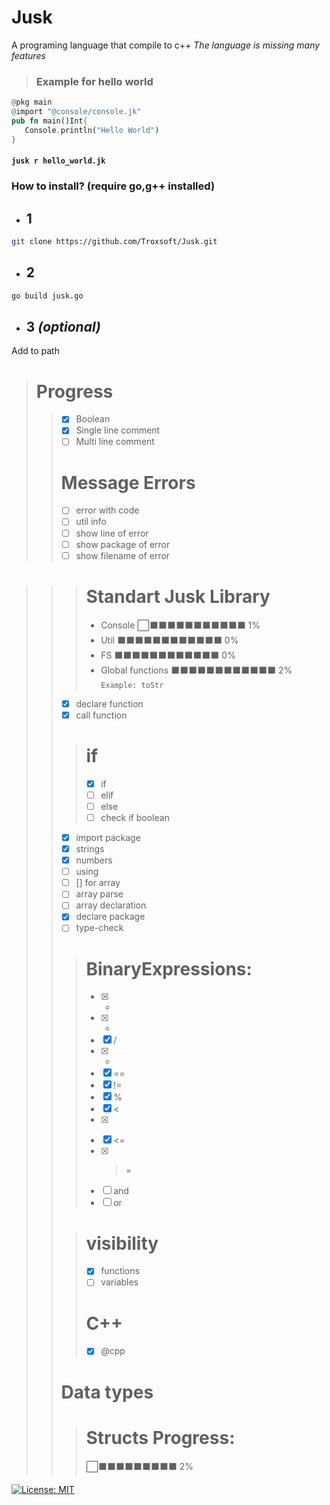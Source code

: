 # Jusk
A programing language that compile to c++
*The language is missing many features*

> ### Example for hello world
```rs
@pkg main
@import "@console/console.jk"
pub fn main()Int{
   Console.println("Hello World")
}
```
#### `jusk r hello_world.jk`
### How to install? (require go,g++ installed)
- ## 1 
```bash
git clone https://github.com/Troxsoft/Jusk.git
```
- ## 2
```bash
go build jusk.go
```

- ## 3 *(optional)*
Add to path
> # Progress
>> - [x] Boolean
>> - [x] Single line comment
>> - [ ] Multi line comment  
>> # Message Errors
>> - [ ] error with code
>> - [ ] util info
>> - [ ] show line of error
>> - [ ] show package of error
>> - [ ] show filename of error

>>> # Standart Jusk Library
>>> -  Console ⬜⬛⬛⬛⬛⬛⬛⬛⬛⬛⬛⬛ 1%
>>> -  Util ⬛⬛⬛⬛⬛⬛⬛⬛⬛⬛⬛⬛ 0%
>>> -  FS ⬛⬛⬛⬛⬛⬛⬛⬛⬛⬛⬛⬛ 0%
>>> -  Global functions ⬛⬛⬛⬛⬛⬛⬛⬛⬛⬛⬛⬛ 2%  `Example: toStr`
>> - [x] declare function
>> - [x] call function
>>>  # if
>>> - [x] if
>>> - [ ] elif
>>> - [ ] else
>>> - [ ] check if boolean
>> - [x] import package
>> - [x] strings
>> - [x] numbers
>> - [ ] using
>> - [ ] [] for array
>> - [ ] array parse
>> - [ ] array declaration
>> - [x] declare package
>> - [ ] type-check  
>>>  # BinaryExpressions:
>>> - [x] +
>>> - [x] -
>>> - [x] /
>>> - [x] *
>>> - [x] ==
>>> - [x] !=
>>> - [x] %
>>> - [x] <
>>> - [x] >
>>> - [x] <=
>>> - [x] >=
>>> - [ ] and
>>> - [ ] or
>>
>>>  # visibility
>>> - [x] functions
>>> - [ ] variables
>>>  # C++ 
>>> - [x] @cpp
>>
>> # Data types
>>> # Structs Progress:
>>>  ⬜⬛⬛⬛⬛⬛⬛⬛⬛⬛ 2%

[![License: MIT](https://img.shields.io/badge/License-MIT-yellow.svg)](https://opensource.org/licenses/MIT)
